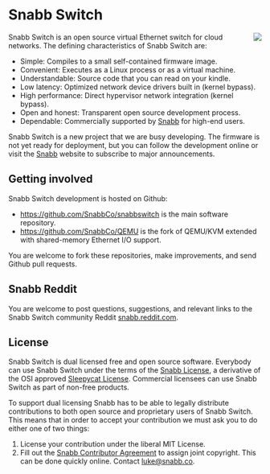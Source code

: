 # Snabb Switch

<a href="http://www.snabb.co"><img align="right" src="http://www.snabb.co/Tiger_snabb_256.png"/></a>
Snabb Switch is an open source virtual Ethernet switch for cloud networks. The defining characteristics of Snabb Switch are:

- Simple: Compiles to a small self-contained firmware image.
- Convenient: Executes as a Linux process or as a virtual machine.
- Understandable: Source code that you can read on your kindle.
- Low latency: Optimized network device drivers built in (kernel bypass).
- High performance: Direct hypervisor network integration (kernel bypass).
- Open and honest: Transparent open source development process.
- Dependable: Commercially supported by <a href="http://www.snabb.co/">Snabb</a> for high-end users.

Snabb Switch is a new project that we are busy developing. The firmware is not yet ready for deployment, but you can follow the development online or visit the <a href="http://www.snabb.co/">Snabb</a> website to subscribe to major announcements.

## Getting involved

Snabb Switch development is hosted on Github:

- https://github.com/SnabbCo/snabbswitch is the main software repository.
- https://github.com/SnabbCo/QEMU is the fork of QEMU/KVM extended with shared-memory Ethernet I/O support.

You are welcome to fork these repositories, make improvements, and send Github pull requests.

## Snabb Reddit

You are welcome to post questions, suggestions, and relevant links to the Snabb Switch community Reddit [snabb.reddit.com](http://snabb.reddit.com/).

## License

Snabb Switch is dual licensed free and open source software. Everybody can use Snabb Switch under the terms of the [Snabb License](http://www.snabb.co/SnabbLicense.html), a derivative of the OSI approved [Sleepycat License](http://en.wikipedia.org/wiki/Sleepycat_License). Commercial licensees can use Snabb Switch as part of non-free products.

To support dual licensing Snabb has to be able to legally distribute
contributions to both open source and proprietary users of Snabb
Switch. This means that in order to accept your contribution we must
ask you to do either one of two things:

1. License your contribution under the liberal MIT License.
2. Fill out the [Snabb Contributor Agreement](http://www.snabb.co/SCA.pdf) to assign joint copyright. This can be done quickly online. Contact luke@snabb.co.

